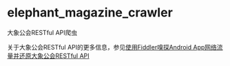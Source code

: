 # elephant_magazine_crawler
大象公会RESTful API爬虫

关于大象公会RESTful API的更多信息，参见[使用Fiddler嗅探Android App网络流量并还原大象公会RESTful API](https://cyberloginit.com/2018/05/21/sniff-android-app-traffic-with-fiddler-and-uncover-restful-api-of-elephant-magazine.html)
